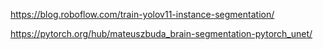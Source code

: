 


https://blog.roboflow.com/train-yolov11-instance-segmentation/


https://pytorch.org/hub/mateuszbuda_brain-segmentation-pytorch_unet/




